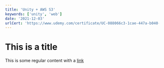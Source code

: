 ```yaml
---
title: 'Unity + AWS S3'
keywords: ['unity', 'web']
date: '2021-12-03'
urlCert: 'https://www.udemy.com/certificate/UC-088066c3-1cae-447a-b040-5111279a1747/'
---
```


# This is a title

This is some regular content with a [link](https://google.com)